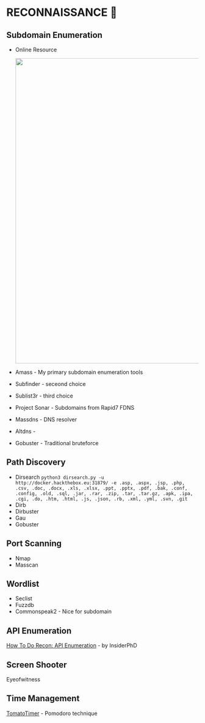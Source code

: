 # RECONNAISSANCE :crystal_ball:

## Subdomain Enumeration
- Online Resource</br>
[<p align="center"><img src="https://user-images.githubusercontent.com/52058660/90480317-43dbb580-e15a-11ea-863d-f783f7f4236f.png" width="800"></p>](https://0xpatrik.com/subdomain-enumeration-2019/)

- Amass - My primary subdomain enumeration tools
- Subfinder - seceond choice
- Sublist3r - third choice
- Project Sonar - Subdomains from Rapid7 FDNS
- Massdns - DNS resolver
- Altdns - 
- Gobuster - Traditional bruteforce
    
## Path Discovery
- Dirsearch
    `python3 dirsearch.py -u http://docker.hackthebox.eu:31879/ -e .asp, .aspx, .jsp, .php, .csv, .doc, .docx, .xls, .xlsx, .ppt, .pptx, .pdf, .bak, .conf, .config, .old, .sql, .jar, .rar, .zip, .tar, .tar.gz, .apk, .ipa, .cgi, .do, .htm, .html, .js, .json, .rb, .xml, .yml, .svn, .git`
- Dirb
- Dirbuster
- Gau
- Gobuster

## Port Scanning
- Nmap
- Masscan

## Wordlist
- Seclist
- Fuzzdb
- Commonspeak2 - Nice for subdomain
    
## API Enumeration
[How To Do Recon: API Enumeration](https://www.youtube.com/watch?v=fvcKwUS4PTE&t=267s) - by InsiderPhD
  
## Screen Shooter
Eyeofwitness

## Time Management</br>
[TomatoTimer](https://tomato-timer.com/) - Pomodoro technique

